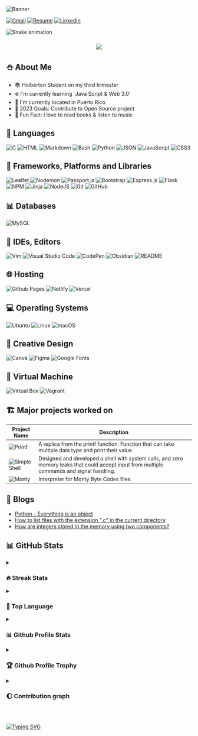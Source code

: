 <!-- Banner Section -->
![Banner](https://user-images.githubusercontent.com/96942307/234153838-04345626-5e0e-4f6b-ba7c-ab53a2b28ef9.png)


<!-- Contact Me Section -->
[![Gmail](https://img.shields.io/badge/Gmail-D14836?style=for-the-badge&logo=gmail&logoColor=white)](mailto:lizbethgarcialebron@gmail.com)
[![Resume](https://img.shields.io/badge/RESUME-important?style=for-the-badge)](./Lizbeth-Garcia.pdf)
[![LinkedIn](https://img.shields.io/badge/linkedin-%230077B5.svg?style=for-the-badge&logo=linkedin&logoColor=white)](https://www.linkedin.com/in/lizbeth-garcia-53657a22a/)


<!-- Snake Animation Section -->
![Snake animation](https://github.com/LizzGarleb/LizzGarleb/blob/output/github-contribution-grid-snake.svg)

<!-- Profile Counter Section -->
<h3 align="center">
<img src="https://profile-counter.glitch.me/LizzGarleb/count.svg"/>
</h3>

<!-- About Me Section -->
## ⛄ About Me
- 📚 Holberton Student on my third trimester
- ❄️ I'm currently learning `Java Script & Web 3.0'
- 📍 I'm currently located in Puerto Rico
- 📅 2023 Goals: Contribute to Open Source project
- 🎢 Fun Fact: I love to read books & listen to music

<!-- Languages Section -->
## :book: Languages

![C](https://img.shields.io/badge/c-%2300599C.svg?style=for-the-badge&logo=c&logoColor=white)
![HTML](https://img.shields.io/badge/html5-%23E34F26.svg?style=for-the-badge&logo=html5&logoColor=white)
![Markdown](https://img.shields.io/badge/markdown-%23000000.svg?style=for-the-badge&logo=markdown&logoColor=white)
![Bash](https://img.shields.io/badge/BASH-%234EAA25.svg?&style=for-the-badge&logo=gnubash&logoColor=white)
![Python](https://img.shields.io/badge/python-3670A0?style=for-the-badge&logo=python&logoColor=ffdd54)
![JSON](https://img.shields.io/badge/JSON-000000.svg?style=for-the-badge&logo=JSON&logoColor=white)
![JavaScript](https://img.shields.io/badge/javascript-%23323330.svg?style=for-the-badge&logo=javascript&logoColor=%23F7DF1E)
![CSS3](https://img.shields.io/badge/css3-%231572B6.svg?style=for-the-badge&logo=css3&logoColor=white)


<!-- Frameworks, Libraries Sections -->
## :telescope: Frameworks, Platforms and Libraries

![Leaflet](https://img.shields.io/badge/Leaflet-199900.svg?style=for-the-badge&logo=Leaflet&logoColor=white)
![Nodemon](https://img.shields.io/badge/Nodemon-76D04B.svg?style=for-the-badge&logo=Nodemon&logoColor=white)
![Passport.js](https://img.shields.io/badge/Passport-34E27A.svg?style=for-the-badge&logo=Passport&logoColor=white)
![Bootstrap](https://img.shields.io/badge/bootstrap-%23563D7C.svg?style=for-the-badge&logo=bootstrap&logoColor=white)
![Express.js](https://img.shields.io/badge/express.js-%23404d59.svg?style=for-the-badge&logo=express&logoColor=%2361DAFB)
![Flask](https://img.shields.io/badge/flask-%23000.svg?style=for-the-badge&logo=flask&logoColor=white)
![NPM](https://img.shields.io/badge/NPM-%23000000.svg?style=for-the-badge&logo=npm&logoColor=white)
![Jinja](https://img.shields.io/badge/jinja-white.svg?style=for-the-badge&logo=jinja&logoColor=black)
![NodeJS](https://img.shields.io/badge/node.js-6DA55F?style=for-the-badge&logo=node.js&logoColor=white)
![Git](https://img.shields.io/badge/git-%23F05033.svg?style=for-the-badge&logo=git&logoColor=white)
![GitHub](https://img.shields.io/badge/github-%23121011.svg?style=for-the-badge&logo=github&logoColor=white)

<!-- Databases Sections -->
## :bar_chart: Databases

![MySQL](https://img.shields.io/badge/mysql-%2300f.svg?style=for-the-badge&logo=mysql&logoColor=white)

<!-- IDEs Editors Sections -->
## :pencil: IDEs, Editors

![Vim](https://img.shields.io/badge/VIM-%2311AB00.svg?style=for-the-badge&logo=vim&logoColor=white)
![Visual Studio Code](https://img.shields.io/badge/Visual%20Studio%20Code-0078d7.svg?style=for-the-badge&logo=visual-studio-code&logoColor=white)
![CodePen](https://img.shields.io/badge/CodePen-white?style=for-the-badge&logo=codepen&logoColor=black)
![Obsidian](https://img.shields.io/badge/Obsidian-%23483699.svg?style=for-the-badge&logo=obsidian&logoColor=white)
![README](https://img.shields.io/badge/ReadMe-018EF5.svg?style=for-the-badge&logo=ReadMe&logoColor=white)

<!-- Hosting Section -->
## :globe_with_meridians: Hosting

![Github Pages](https://img.shields.io/badge/github%20pages-121013?style=for-the-badge&logo=github&logoColor=white)
![Netlify](https://img.shields.io/badge/netlify-%23000000.svg?style=for-the-badge&logo=netlify&logoColor=#00C7B7)
![Vercel](https://img.shields.io/badge/vercel-%23000000.svg?style=for-the-badge&logo=vercel&logoColor=white)

<!-- Operating Systems Section -->
## :computer: Operating Systems

![Ubuntu](https://img.shields.io/badge/Ubuntu-E95420?style=for-the-badge&logo=ubuntu&logoColor=white)
![Linux](https://img.shields.io/badge/Linux-FCC624?style=for-the-badge&logo=linux&logoColor=black)
![macOS](https://img.shields.io/badge/mac%20os-000000?style=for-the-badge&logo=macos&logoColor=F0F0F0)

<!-- Creative Section -->
## :milky_way: Creative Design

![Canva](https://img.shields.io/badge/Canva-%2300C4CC.svg?style=for-the-badge&logo=Canva&logoColor=white)
![Figma](https://img.shields.io/badge/figma-%23F24E1E.svg?style=for-the-badge&logo=figma&logoColor=white)
![Google Fonts](https://img.shields.io/badge/Google%20Fonts-4285F4.svg?style=for-the-badge&logo=Google-Fonts&logoColor=white)

<!-- Virtual Machine Section -->
## :e-mail: Virtual Machine

![Virtual Box](https://img.shields.io/badge/VirtualBox-183A61.svg?style=for-the-badge&logo=VirtualBox&logoColor=white)
![Vagrant](https://img.shields.io/badge/vagrant-%231563FF.svg?style=for-the-badge&logo=vagrant&logoColor=white)

<!-- Major Projects Sections -->
## 🏗️ Major projects worked on
| Project Name | Description                                                                                                                                 |
|--------------|---------------------------------------------------------------------------------------------------------------------------------------------|
| ![Printf](https://github.com/Lizz3108/holbertonschool-printf)       | A replica from the printf function. Function that can take multiple data type and print their value.                                        |
| ![Simple Shell](https://github.com/Lizz3108/holbertonschool-simple_shell) | Designed and developed a shell with system calls, and zero memory leaks that could accept input from multiple commands and signal handling. |
| ![Monty](https://github.com/MelissaAT/holbertonschool-monty)        | Interpreter for Monty Byte Codes files.                                                                                                     |


<!-- Blogs Sections -->
 ## :lock_with_ink_pen: Blogs
 
- [Python - Everything is an object](https://www.linkedin.com/pulse/python-everything-object-lizbeth-garcia/?trackingId=VAXcd53hRsWekfZyFrg1Fw%3D%3D)
- [How to list files with the extension "​.c" in the current directory](https://www.linkedin.com/pulse/how-list-files-extension-c-current-directory-lizbeth-garcia/?trackingId=mKwjGJx5QGSu2v8o3oH3sA%3D%3D)
- [How are integers stored in the memory using two components?](https://www.linkedin.com/pulse/how-integers-stored-memory-using-two-components-lizbeth-garcia/?trackingId=0heWUj5aQ3%2BVNZW7aZMlNg%3D%3D)

<!-- Github Stats Sections -->
## :bar_chart: GitHub Stats

<details><summary><h3> 🔥 Streak Stats</h3></summary>

----	

  <p align="center"><img src="https://github-readme-streak-stats.herokuapp.com/?user=LizzGarleb&theme=tokyonight" alt="Streak Stats"/></p>

</details>

<details><summary><h3> 📧 Top Language </h3></summary>

----
  <p align="center"><img src="https://github-readme-stats.vercel.app/api/top-langs/?username=LizzGarleb&theme=tokyonight" alt="Github Profile Stats"/></p>

</details>

<details><summary><h3> 📊 Github Profile Stats </h3></summary>

----
  
  <p align="center"><img src='https://github-readme-stats.vercel.app/api?username=LizzGarleb&theme=tokyonight&show_icons=true&count_private=true'/></p>

</details>

<details><summary><h3> 🏆 Github Profile Trophy </h3></summary>

----

![trophy](https://github-profile-trophy.vercel.app/?username=LizzGarleb)

</details>

<details><summary><h3> 🌔 Contribution graph </h3></summary>

----
![Profile Contribution Graph](./profile-3d-contrib/profile-night-rainbow.svg)

</details>
<br><br>

<!-- Goodbye SVG Sections -->
[![Typing SVG](https://readme-typing-svg.demolab.com?font=Fira+Code&pause=1000&color=F71352&width=435&lines=Thank+You+for+visiting+my+profile+%3C3)](https://git.io/typing-svg)

